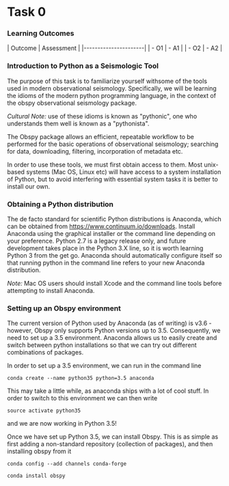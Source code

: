 # Task 0

### Learning Outcomes


| Outcome | Assessment |
|----------------------|
| - O1    | - A1       |
| - O2    | - A2       |



### Introduction to Python as a Seismologic Tool

The purpose of this task is to familiarize yourself withsome of the tools used in modern observational seismology. Specifically, we will be learning the idioms of the modern python programming language, in the context of the obspy observational seismology package.

*Cultural Note:* use of these idioms is known as "pythonic", one who understands them well is known as a "pythonista".

The Obspy package allows an efficient, repeatable workflow to be performed for the basic operations of observational seismology; searching for data, downloading, filtering, incorporation of metadata etc.

In order to use these tools, we must first obtain access to them. Most unix-based systems (Mac OS, Linux etc) will have access to a system installation of Python, but to avoid interfering with essential system tasks it is better to install our own.

### Obtaining a Python distribution

The de facto standard for scientific Python distributions is Anaconda, which can be obtained from https://www.continuum.io/downloads. Install Anaconda using the graphical installer or the command line depending on your preference. Python 2.7 is a legacy release only, and future development takes place in the Python 3.X line, so it is worth learning Python 3 from the get go. Anaconda should automatically configure itself so that running python in the command line refers to your new Anaconda distribution.

*Note:* Mac OS users should install Xcode and the command line tools before attempting to install Anaconda.

### Setting up an Obspy environment

The current version of Python used by Anaconda (as of writing) is v3.6 - however, Obspy only supports Python versions up to 3.5. Consequently, we need to set up a 3.5 environment. Anaconda allows us to easily create and switch between python installations so that we can try out different combinations of packages.

In order to set up a 3.5 environment, we can run in the command line

```
conda create --name python35 python=3.5 anaconda
```

This may take a little while, as anaconda ships with a lot of cool stuff. In order to switch to this environment we can then write

```
source activate python35
```

and we are now working in Python 3.5!

Once we have set up Python 3.5, we can install Obspy. This is as simple as first adding a non-standard repository (collection of packages), and then installing obspy from it

```
conda config --add channels conda-forge

conda install obspy
```
